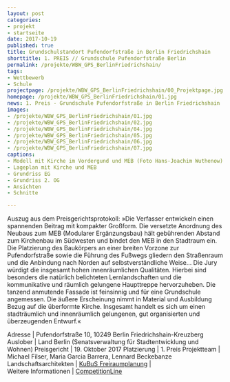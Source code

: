 ```yaml
---
layout: post
categories:
- projekt
- startseite
date: 2017-10-19
published: true
title: Grundschulstandort Pufendorfstraße in Berlin Friedrichshain
shorttitle: 1. PREIS // Grundschule Pufendorfstraße Berlin
permalink: /projekte/WBW_GPS_BerlinFriedrichshain/
tags: 
- Wettbewerb
- Schule
projectpage: /projekte/WBW_GPS_BerlinFriedrichshain/00_Projektpage.jpg
homepage: /projekte/WBW_GPS_BerlinFriedrichshain/01.jpg
news: 1. Preis - Grundschule Pufendorfstraße in Berlin Friedrichshain
images:
- /projekte/WBW_GPS_BerlinFriedrichshain/01.jpg
- /projekte/WBW_GPS_BerlinFriedrichshain/02.jpg
- /projekte/WBW_GPS_BerlinFriedrichshain/04.jpg
- /projekte/WBW_GPS_BerlinFriedrichshain/05.jpg
- /projekte/WBW_GPS_BerlinFriedrichshain/06.jpg
- /projekte/WBW_GPS_BerlinFriedrichshain/07.jpg
captions:
- Modell mit Kirche im Vordergund und MEB (Foto Hans-Joachim Wuthenow)
- Lageplan mit Kirche und MEB
- Grundriss EG
- Grundriss 2. OG
- Ansichten
- Schnitte

---
```

Auszug aus dem Preisgerichtsprotokoll: »Die Verfasser entwickeln einen spannenden Beitrag mit kompakter Großform. Die versetzte Anordnung des Neubaus zum MEB (Modularer Ergänzungsbau) hält gebührenden Abstand zum Kirchenbau im Südwesten und bindet den MEB in den Stadtraum ein. Die Platzierung des Baukörpers an einer breiten Vorzone zur Pufendorfstraße sowie die Führung des Fußwegs gliedern den Straßenraum und die Anbindung nach Norden auf selbstverständliche Weise... Die Jury würdigt die insgesamt hohen innenräumlichen Qualitäten. Hierbei sind besonders die natürlich belichteten Lernlandschaften und die kommunikative und räumlich gelungene Haupttreppe hervorzuheben. Die tanzend anmutende Fassade ist feinsinnig und für eine Grundschule angemessen. Die äußere Erscheinung nimmt in Material und Ausbildung Bezug auf die überformte Kirche. Insgesamt handelt es sich um einen stadträumlich und innenräumlich gelungenen, gut organisierten und überzeugenden Entwurf.«

Adresse					|	Pufendorfstraße 10, 10249 Berlin Friedrichshain-Kreuzberg
Auslober				|	Land Berlin (Senatsverwaltung für Stadtentwicklung und Wohnen)
Preisgericht			|	19. Oktober 2017
Platzierung				|	1. Preis
Projektteam				|	Michael Filser, Maria Garcia Barrera, Lennard Beckebanze
Landschaftsarchitekten	|	[KuBuS Freiraumplanung](http://www.kubus-freiraum.de)
                        |    
Weitere Informationen       |   [CompetitionLine](https://www.competitionline.com/de/ergebnisse/262499) 
